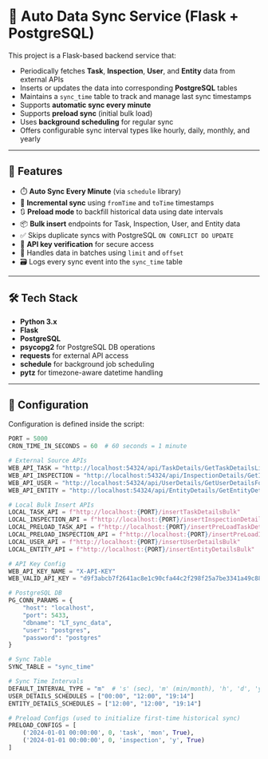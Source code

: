 # 🔁 Auto Data Sync Service (Flask + PostgreSQL)

This project is a Flask-based backend service that:

- Periodically fetches **Task**, **Inspection**, **User**, and **Entity** data from external APIs
- Inserts or updates the data into corresponding **PostgreSQL** tables
- Maintains a `sync_time` table to track and manage last sync timestamps
- Supports **automatic sync every minute**
- Supports **preload sync** (initial bulk load)
- Uses **background scheduling** for regular sync
- Offers configurable sync interval types like hourly, daily, monthly, and yearly

---

## 🚀 Features

- ⏱️ **Auto Sync Every Minute** (via `schedule` library)
- 🔁 **Incremental sync** using `fromTime` and `toTime` timestamps
- 🔃 **Preload mode** to backfill historical data using date intervals
- 📦 **Bulk insert** endpoints for Task, Inspection, User, and Entity data
- ✅ Skips duplicate syncs with PostgreSQL `ON CONFLICT DO UPDATE`
- 🔐 **API key verification** for secure access
- 🧠 Handles data in batches using `limit` and `offset`
- 🗃️ Logs every sync event into the `sync_time` table

---

## 🛠️ Tech Stack

- **Python 3.x**
- **Flask**
- **PostgreSQL**
- **psycopg2** for PostgreSQL DB operations
- **requests** for external API access
- **schedule** for background job scheduling
- **pytz** for timezone-aware datetime handling

---

## 🔧 Configuration

Configuration is defined inside the script:

```python
PORT = 5000
CRON_TIME_IN_SECONDS = 60  # 60 seconds = 1 minute

# External Source APIs
WEB_API_TASK = "http://localhost:54324/api/TaskDetails/GetTaskDetailsListForSync"
WEB_API_INSPECTION = "http://localhost:54324/api/InspectionDetails/GetInspectionDetailsListForSync"
WEB_API_USER = "http://localhost:54324/api/UserDetails/GetUserDetailsForSync"
WEB_API_ENTITY = "http://localhost:54324/api/EntityDetails/GetEntityDetailsForSync"

# Local Bulk Insert APIs
LOCAL_TASK_API = f"http://localhost:{PORT}/insertTaskDetailsBulk"
LOCAL_INSPECTION_API = f"http://localhost:{PORT}/insertInspectionDetailsBulk"
LOCAL_PRELOAD_TASK_API = f"http://localhost:{PORT}/insertPreLoadTaskDetailsBulk"
LOCAL_PRELOAD_INSPECTION_API = f"http://localhost:{PORT}/insertPreLoadInspectionDetailsBulk"
LOCAL_USER_API = f"http://localhost:{PORT}/insertUserDetailsBulk"
LOCAL_ENTITY_API = f"http://localhost:{PORT}/insertEntityDetailsBulk"

# API Key Config
WEB_API_KEY_NAME = "X-API-KEY"
WEB_VALID_API_KEY = "d9f3abcb7f2641ac8e1c90cfa44c2f298f25a7be3341a49c882204b5638c6de2"

# PostgreSQL DB
PG_CONN_PARAMS = {
    "host": "localhost",
    "port": 5433,
    "dbname": "LT_sync_data",
    "user": "postgres",
    "password": "postgres"
}

# Sync Table
SYNC_TABLE = "sync_time"

# Sync Time Intervals
DEFAULT_INTERVAL_TYPE = "m"  # 's' (sec), 'm' (min/month), 'h', 'd', 'y'
USER_DETAILS_SCHEDULES = ["00:00", "12:00", "19:14"]
ENTITY_DETAILS_SCHEDULES = ["12:00", "12:00", "19:14"]

# Preload Configs (used to initialize first-time historical sync)
PRELOAD_CONFIGS = [
    ('2024-01-01 00:00:00', 0, 'task', 'mon', True),
    ('2024-01-01 00:00:00', 0, 'inspection', 'y', True)
]
